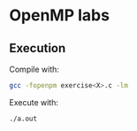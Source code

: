 # OpenMP labs

## Execution
Compile with:
```bash
gcc -fopenpm exercise<X>.c -lm
```

Execute with:
```
./a.out
```
